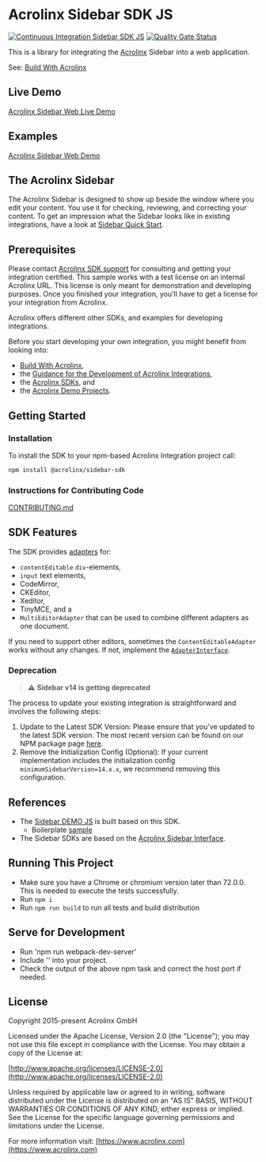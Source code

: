 # Acrolinx Sidebar SDK JS

[![Continuous Integration Sidebar SDK JS](https://github.com/acrolinx/sidebar-sdk-js/actions/workflows/build.yml/badge.svg)](https://github.com/acrolinx/sidebar-sdk-js/actions/workflows/build.yml)
[![Quality Gate Status](https://sonarcloud.io/api/project_badges/measure?project=acrolinx_sidebar-sdk-js&metric=alert_status)](https://sonarcloud.io/dashboard?id=acrolinx_sidebar-sdk-js)

This is a library for integrating the [Acrolinx](https://www.acrolinx.com/) Sidebar into a web application.

See: [Build With Acrolinx](https://support.acrolinx.com/hc/en-us/categories/10209837818770-Build-With-Acrolinx)

## Live Demo

[Acrolinx Sidebar Web Live Demo](https://acrolinx.github.io/acrolinx-sidebar-demo/samples/index.html)

## Examples

[Acrolinx Sidebar Web Demo](https://github.com/acrolinx/acrolinx-sidebar-demo)

## The Acrolinx Sidebar

The Acrolinx Sidebar is designed to show up beside the window where you edit your content.
You use it for checking, reviewing, and correcting your content.
To get an impression what the Sidebar looks like in existing integrations, have a look at
[Sidebar Quick Start](https://support.acrolinx.com/hc/en-us/articles/10252588984594-Sidebar-Quick-Start).

## Prerequisites

Please contact [Acrolinx SDK support](https://github.com/acrolinx/acrolinx-coding-guidance/blob/master/topics/sdk-support.md)
for consulting and getting your integration certified.
This sample works with a test license on an internal Acrolinx URL.
This license is only meant for demonstration and developing purposes.
Once you finished your integration, you'll have to get a license for your integration from Acrolinx.

Acrolinx offers different other SDKs, and examples for developing integrations.

Before you start developing your own integration, you might benefit from looking into:

- [Build With Acrolinx](https://support.acrolinx.com/hc/en-us/categories/10209837818770-Build-With-Acrolinx),
- the [Guidance for the Development of Acrolinx Integrations](https://github.com/acrolinx/acrolinx-coding-guidance),
- the [Acrolinx SDKs](https://github.com/acrolinx?q=sdk), and
- the [Acrolinx Demo Projects](https://github.com/acrolinx?q=demo).

## Getting Started

### Installation

To install the SDK to your npm-based Acrolinx Integration project call:

```bash
npm install @acrolinx/sidebar-sdk
```

### Instructions for Contributing Code

[CONTRIBUTING.md](CONTRIBUTING.md)

## SDK Features

The SDK provides [adapters](https://acrolinx.github.io/sidebar-sdk-js/pluginDoc/interfaces/AdapterInterface.html) for:

- `contentEditable` `div`-elements,
- `input` text elements,
- CodeMirror,
- CKEditor,
- Xeditor,
- TinyMCE, and a
- `MultiEditorAdapter` that can be used to combine different adapters as one document.

If you need to support other editors, sometimes the `ContentEditableAdapter` works without any changes.
If not, implement the [`AdapterInterface`](https://acrolinx.github.io/sidebar-sdk-js/pluginDoc/modules/adapters_adapterinterface.html).

### Deprecation

> :warning: **Sidebar v14 is getting deprecated**

The process to update your existing integration is straightforward and involves the following steps:

1. Update to the Latest SDK Version: Please ensure that you’ve updated to the latest SDK version. The most recent version can be found on our NPM package page [here](https://www.npmjs.com/package/@acrolinx/sidebar-sdk).
2. Remove the Initialization Config (Optional): If your current implementation includes the initialization config `minimumSidebarVersion=14.x.x`, we recommend removing this configuration.

## References

- The [Sidebar DEMO JS](https://github.com/acrolinx/acrolinx-sidebar-demo) is built based on this SDK.
  - Boilerplate [sample](https://github.com/acrolinx/acrolinx-sidebar-demo/tree/main/samples/boilerplate)
- The Sidebar SDKs are based on the [Acrolinx Sidebar Interface](https://acrolinx.github.io/sidebar-interface/).

## Running This Project

- Make sure you have a Chrome or chromium version later than 72.0.0. This is needed to execute the tests successfully.
- Run `npm i`
- Run `npm run build` to run all tests and build distribution

## Serve for Development

- Run 'npm run webpack-dev-server'
- Include '<script src="http://0.0.0.0:8081/dist/acrolinx-sidebar-sdk.js"></script>' into your project.
- Check the output of the above npm task and correct the host port if needed.

## License

Copyright 2015-present Acrolinx GmbH

Licensed under the Apache License, Version 2.0 (the "License");
you may not use this file except in compliance with the License.
You may obtain a copy of the License at:

[http://www.apache.org/licenses/LICENSE-2.0](http://www.apache.org/licenses/LICENSE-2.0)

Unless required by applicable law or agreed to in writing, software
distributed under the License is distributed on an "AS IS" BASIS,
WITHOUT WARRANTIES OR CONDITIONS OF ANY KIND, either express or implied.
See the License for the specific language governing permissions and
limitations under the License.

For more information visit: [https://www.acrolinx.com](https://www.acrolinx.com)
